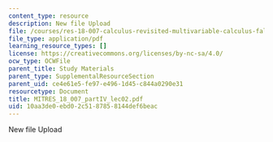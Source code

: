 ```yaml
---
content_type: resource
description: New file Upload
file: /courses/res-18-007-calculus-revisited-multivariable-calculus-fall-2011/10aa3de0ebd02c5187858144def6beac_MITRES_18_007_partIV_lec02.pdf
file_type: application/pdf
learning_resource_types: []
license: https://creativecommons.org/licenses/by-nc-sa/4.0/
ocw_type: OCWFile
parent_title: Study Materials
parent_type: SupplementalResourceSection
parent_uid: ce4e61e5-fe97-e496-1d45-c844a0290e31
resourcetype: Document
title: MITRES_18_007_partIV_lec02.pdf
uid: 10aa3de0-ebd0-2c51-8785-8144def6beac
---
```

New file Upload